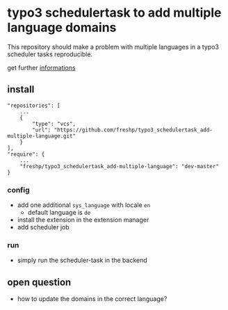 # typo3 schedulertask to add multiple language domains

This repository should make a problem with multiple languages in a typo3 scheduler tasks reproducible.

get further [informations](https://stackoverflow.com/questions/50680928/select-records-from-other-languages-in-a-scheduler-task)

## install

```
"repositories": [
	...
    {
        "type": "vcs",
        "url": "https://github.com/freshp/typo3_schedulertask_add-multiple-language.git"
    }
],
"require": {
	...
	"freshp/typo3_schedulertask_add-multiple-language": "dev-master"
}
``` 

### config
* add one additional `sys_language` with locale `en`
   * default language is `de`
* install the extension in the extension manager
* add scheduler job

### run
* simply run the scheduler-task in the backend

## open question
* how to update the domains in the correct language?
